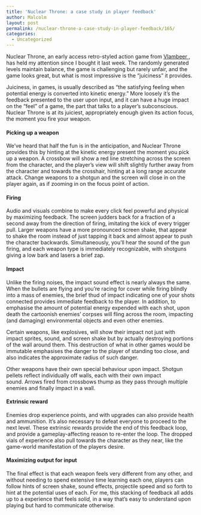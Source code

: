 ```yaml
---
title: 'Nuclear Throne: a case study in player feedback'
author: Malcolm
layout: post
permalink: /nuclear-throne-a-case-study-in-player-feedback/165/
categories:
  - Uncategorized
---
```

<center>
</center>

Nuclear Throne, an early access retro-styled action game from [Vlambeer ][1], has held my attention since I bought it last week. The randomly generated levels maintain balance, the game is challenging but rarely unfair, and the game looks great, but what is most impressive is the &#8220;juiciness&#8221; it provides.

Juiciness, in games, is usually described as &#8220;the satisfying feeling when potential energy is converted into kinetic energy.&#8221; More loosely it&#8217;s the feedback presented to the user upon input, and it can have a huge impact on the &#8220;feel&#8221; of a game, the part that talks to a player&#8217;s subconscious. Nuclear Throne is at its juiciest, appropriately enough given its action focus, the moment you fire your weapon.

#### Picking up a weapon

We&#8217;ve heard that half the fun is in the anticipation, and Nuclear Throne provides this by hinting at the kinetic energy present the moment you pick up a weapon. A crossbow will show a red line stretching across the screen from the character, and the player&#8217;s view will shift slightly further away from the character and towards the crosshair, hinting at a long range accurate attack. Change weapons to a shotgun and the screen will close in on the player again, as if zooming in on the focus point of action.

#### Firing

Audio and visuals combine to make every click feel powerful and physical by maximizing feedback. The screen judders back for a fraction of a second away from the direction of firing, imitating the kick of every trigger pull. Larger weapons have a more pronounced screen shake, that appear to shake the room instead of just tapping it back and almost appear to push the character backwards. Simultaneously, you&#8217;ll hear the sound of the gun firing, and each weapon type is immediately recognizable, with shotguns giving a low bark and lasers a brief zap.

<center>
</center>

#### Impact

Unlike the firing noises, the impact sound effect is nearly always the same. When the bullets are flying and you&#8217;re racing for cover while firing blindly into a mass of enemies, the brief thud of impact indicating one of your shots connected provides immediate feedback to the player. In addition, to emphasise the amount of potential energy expended with each shot, upon death the cartoonish enemies&#8217; corpses will fling across the room, impacting (and damaging) environmental objects and even other enemies.

Certain weapons, like explosives, will show their impact not just with impact sprites, sound, and screen shake but by actually destroying portions of the wall around them. This destruction of what in other games would be immutable emphasises the danger to the player of standing too close, and also indicates the approximate radius of such danger.

Other weapons have their own special behaviour upon impact. Shotgun pellets reflect individually off walls, each with their own impact sound. Arrows fired from crossbows thump as they pass through multiple enemies and finally impact in a wall.

#### Extrinsic reward

Enemies drop experience points, and with upgrades can also provide health and ammunition. It&#8217;s also necessary to defeat everyone to proceed to the next level. These extrinsic rewards provide the end of this feedback loop, and provide a gameplay-affecting reason to re-enter the loop. The dropped vials of experience also pull towards the character as they near, like the game-world manifestation of the players desire.

#### Maximizing output for input

The final effect is that each weapon feels very different from any other, and without needing to spend extensive time learning each one, players can follow hints of screen shake, sound effects, projectile speed and so forth to hint at the potential uses of each. For me, this stacking of feedback all adds up to a experience that feels *solid,* in a way that&#8217;s easy to understand upon playing but hard to communicate otherwise.

 [1]: http://www.vlambeer.com/